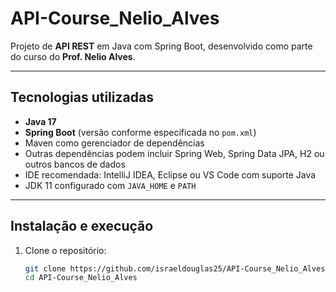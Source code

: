 # API-Course_Nelio_Alves

Projeto de **API REST** em Java com Spring Boot, desenvolvido como parte do curso do **Prof. Nelio Alves**.

---

##  Tecnologias utilizadas

- **Java 17**
- **Spring Boot** (versão conforme especificada no `pom.xml`)
- Maven como gerenciador de dependências
- Outras dependências podem incluir Spring Web, Spring Data JPA, H2 ou outros bancos de dados
- IDE recomendada: IntelliJ IDEA, Eclipse ou VS Code com suporte Java
- JDK 11 configurado com `JAVA_HOME` e `PATH`

---

##  Instalação e execução

1. Clone o repositório:
   ```bash
   git clone https://github.com/israeldouglas25/API-Course_Nelio_Alves.git
   cd API-Course_Nelio_Alves
